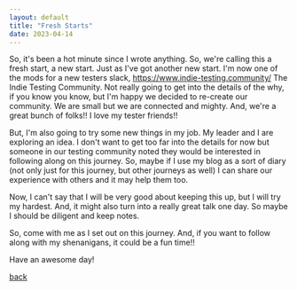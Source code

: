 ```yaml
---
layout: default
title: "Fresh Starts"
date: 2023-04-14
---
```


So, it's been a hot minute since I wrote anything.  So, we're calling this a fresh start, a new start.  Just as I've got another new start.  I'm now one of the mods for a new testers slack, https://www.indie-testing.community/ The Indie Testing Community.  Not really going to get into the details of the why, if you know you know, but I'm happy we decided to re-create our community. We are small but we are connected and mighty.  And, we're a great bunch of folks!!  I love my tester friends!!

But, I'm also going to try some new things in my job.  My leader and I are exploring an idea.  I don't want to get too far into the details for now but someone in our testing community noted they would be interested in following along on this journey.  So, maybe if I use my blog as a sort of diary (not only just for this journey, but other journeys as well) I can share our experience with others and it may help them too.  

Now, I can't say that I will be very good about keeping this up, but I will try my hardest.  And, it might also turn into a really great talk one day.  So maybe I should be diligent and keep notes.  

So, come with me as I set out on this journey.  And, if you want to follow along with my shenanigans, it could be a fun time!!

Have an awesome day!



[back](https://aperkins15.github.io/JourneyToTheCenterOfQuality)